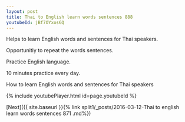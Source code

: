 ```yaml
---
layout: post
title: Thai to English learn words sentences 888 
youtubeId: jBf7OYxos6Q
---
```

 
 
Helps to learn English words and sentences for Thai speakers.

Opportunitiy to repeat the words sentences. 

Practice English language. 
 
10 minutes practice every day. 
 
How to learn English words and sentences for Thai speakers 
 
{% include youtubePlayer.html id=page.youtubeId %}
 
 
[Next]({{ site.baseurl }}{% link  split1/_posts/2016-03-12-Thai to english learn words sentences 871 .md%})
 
